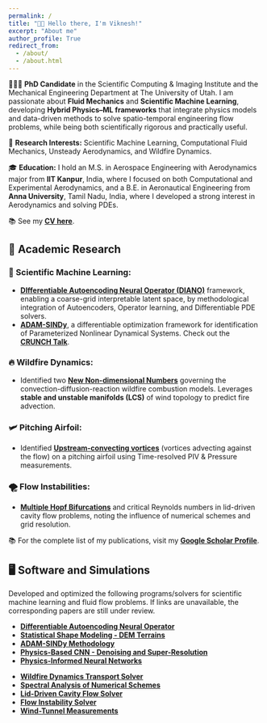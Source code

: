 ```yaml
---
permalink: /
title: "👋🏼 Hello there, I'm Viknesh!"
excerpt: "About me"
author_profile: True
redirect_from: 
  - /about/
  - /about.html
---
```


<div class="about-section">

  <p>👨🏻‍🎓 <strong>PhD Candidate</strong> in the Scientific Computing & Imaging Institute and the Mechanical Engineering Department at The University of Utah. I am passionate about <strong>Fluid Mechanics</strong> and <strong>Scientific Machine Learning</strong>, developing <strong>Hybrid Physics–ML frameworks</strong> that integrate physics models and data-driven methods to solve spatio-temporal engineering flow problems, while being both scientifically rigorous and practically useful.</p>

  <p>🔬 <strong>Research Interests:</strong> Scientific Machine Learning, Computational Fluid Mechanics, Unsteady Aerodynamics, and Wildfire Dynamics.</p>

  <p>🎓 <strong>Education:</strong> I hold an M.S. in Aerospace Engineering with Aerodynamics major from <strong>IIT Kanpur</strong>, India, where I focused on both Computational and Experimental Aerodynamics, and a B.E. in Aeronautical Engineering from <strong>Anna University</strong>, Tamil Nadu, India, where I developed a strong interest in Aerodynamics and solving PDEs.</p>

  <p>📚 See my <a href="/files/Siva_Resume.pdf"><strong>CV here</strong></a>.</p>

  <h2>🔬 Academic Research</h2>

  <h3>🤖 Scientific Machine Learning:</h3>
  <ul>
    <li><a href="https://www.arxiv.org/abs/2510.00233"><strong>DIfferentiable Autoencoding Neural Operator (DIANO)</strong></a> framework, enabling a coarse-grid interpretable latent space, by methodological integration of Autoencoders, Operator learning, and Differentiable PDE solvers.</li>
    <li><a href="https://doi.org/10.48550/arXiv.2410.16528"><strong>ADAM-SINDy</strong></a>, a differentiable optimization framework for identification of Parameterized Nonlinear Dynamical Systems. Check out the <a href="https://youtu.be/4vTV2xLCOGQ" target="_blank"><strong>CRUNCH Talk</strong></a>.</li>
  </ul>

  <h3>🔥 Wildfire Dynamics:</h3>
  <ul>
    <li>Identified two <a href="https://arxiv.org/abs/2411.04007v2"><strong>New Non-dimensional Numbers</strong></a> governing the convection-diffusion-reaction wildfire combustion models. Leverages <strong>stable and unstable manifolds (LCS)</strong> of wind topology to predict fire advection.</li>
  </ul>

  <h3>🛩️ Pitching Airfoil:</h3>
  <ul>
    <li>Identified <a href="https://pubs.aip.org/aip/pof/article/33/8/087115/1080453/Active-control-of-separated-flow-on-a-symmetric"><strong>Upstream-convecting vortices</strong></a> (vortices advecting against the flow) on a pitching airfoil using Time-resolved PIV & Pressure measurements.</li>
  </ul>

  <h3>🌪️ Flow Instabilities:</h3>
  <ul>
    <li><a href="https://journals.aps.org/pre/abstract/10.1103/PhysRevE.99.013305"><strong>Multiple Hopf Bifurcations</strong></a> and critical Reynolds numbers in lid-driven cavity flow problems, noting the influence of numerical schemes and grid resolution.</li>
  </ul>

  <p>📚 For the complete list of my publications, visit my <a href="https://scholar.google.com/citations?user=fK58-PEAAAAJ&hl=en"><strong>Google Scholar Profile</strong></a>.</p>

  <h2>🖥️ Software and Simulations</h2>

  <p>Developed and optimized the following programs/solvers for scientific machine learning and fluid flow problems. If links are unavailable, the corresponding papers are still under review.</p>

  <div class="project-grid">
    <div>
      <ul>
        <li><a href="https://github.com/siva-viknesh/Differentiable_Autoencoding_Neural_Operator"><strong>Differentiable Autoencoding Neural Operator</strong></a></li>
        <li><a href="https://github.com/siva-viknesh/Statistical_Shape_Modeling_DEM"><strong>Statistical Shape Modeling - DEM Terrains</strong></a></li>
        <li><a href="https://github.com/siva-viknesh/ADAM-SINDy"><strong>ADAM-SINDy Methodology</strong></a></li>
        <li><a href="https://github.com/siva-viknesh/Physics-Based_ML/blob/main/Fluid_Mechanics/Physics-based_CNN.ipynb"><strong>Physics-Based CNN - Denoising and Super-Resolution</strong></a></li>
        <li><a href="https://github.com/siva-viknesh/Inverse-BC-PINN-Framework"><strong>Physics-Informed Neural Networks</strong></a></li>
      </ul>
    </div>
    <div>
      <ul>
        <li><a href="https://github.com/siva-viknesh/Wildland_Fire_Dynamics"><strong>Wildfire Dynamics Transport Solver</strong></a></li>
        <li><a href="https://github.com/siva-viknesh/Computational_Fluid_Mechanics/tree/main/Spectral_Analysis"><strong>Spectral Analysis of Numerical Schemes</strong></a></li>
        <li><a href="https://github.com/siva-viknesh/Computational_Fluid_Mechanics/tree/main/Lid_Driven_Cavity_Flow"><strong>Lid-Driven Cavity Flow Solver</strong></a></li>
        <li><a href="https://github.com/siva-viknesh/Computational_Fluid_Mechanics/tree/main/Fluid_Solvers"><strong>Flow Instability Solver</strong></a></li>
        <li><a href="https://github.com/siva-viknesh/Experiments_Pitching_Airfoil"><strong>Wind-Tunnel Measurements</strong></a></li>
      </ul>
    </div>
  </div>

</div>
